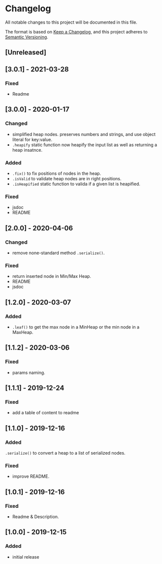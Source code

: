 # Changelog
All notable changes to this project will be documented in this file.

The format is based on [Keep a Changelog](https://keepachangelog.com/en/1.0.0/),
and this project adheres to [Semantic Versioning](https://semver.org/spec/v2.0.0.html).

## [Unreleased]

## [3.0.1] - 2021-03-28

### Fixed
- Readme

## [3.0.0] - 2020-01-17

### Changed
- simplified heap nodes. preserves numbers and strings, and use object literal for key:value.
- `.heapify` static function now heapify the input list as well as returning a heap insatnce.

### Added
- `.fix()` to fix positions of nodes in the heap.
- `.isValid` to validate heap nodes are in right positions.
- `.isHeapified` static function to valida if a given list is heapified.

### Fixed
- jsdoc
- README

## [2.0.0] - 2020-04-06
### Changed
- remove none-standard method `.serialize()`. 

### Fixed
- return inserted node in Min/Max Heap.
- README
- jsdoc

## [1.2.0] - 2020-03-07
### Added
- `.leaf()` to get the max node in a MinHeap or the min node in a MaxHeap. 

## [1.1.2] - 2020-03-06
### Fixed
- params naming.

## [1.1.1] - 2019-12-24
### Fixed
- add a table of content to readme

## [1.1.0] - 2019-12-16
### Added
`.serialize()` to convert a heap to a list of serialized nodes.

### Fixed
- improve README.

## [1.0.1] - 2019-12-16
### Fixed
- Readme & Description.

## [1.0.0] - 2019-12-15
### Added
- initial release
